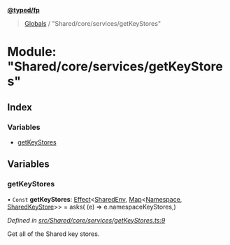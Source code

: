 **[@typed/fp](../README.md)**

> [Globals](../globals.md) / "Shared/core/services/getKeyStores"

# Module: "Shared/core/services/getKeyStores"

## Index

### Variables

* [getKeyStores](_shared_core_services_getkeystores_.md#getkeystores)

## Variables

### getKeyStores

• `Const` **getKeyStores**: [Effect](_effect_effect_.effect.md)\<[SharedEnv](../interfaces/_shared_core_services_sharedenv_.sharedenv.md), [Map](../interfaces/_shared_core_model_sharedkeystore_.sharedkeystore.md#map)\<[Namespace](_shared_core_model_namespace_.namespace.md), [SharedKeyStore](../interfaces/_shared_core_model_sharedkeystore_.sharedkeystore.md)>> = asks( (e) => e.namespaceKeyStores,)

*Defined in [src/Shared/core/services/getKeyStores.ts:9](https://github.com/TylorS/typed-fp/blob/41076ce/src/Shared/core/services/getKeyStores.ts#L9)*

Get all of the Shared key stores.
